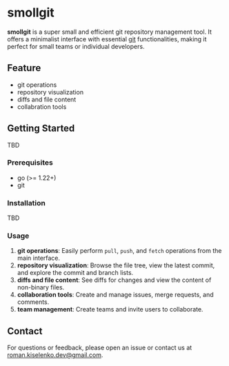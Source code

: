 # smollgit

**smollgit** is a super small and efficient git repository management tool. It offers a minimalist interface with essential [git](https://git-scm.com/) functionalities, making it perfect for small teams or individual developers.

## Feature

 - git operations
 - repository visualization
 - diffs and file content
 - collabration tools

## Getting Started

TBD

### Prerequisites

- go (>= 1.22+)
- git

### Installation

TBD

### Usage

1. **git operations**: Easily perform `pull`, `push`, and `fetch` operations from the main interface.
2. **repository visualization**: Browse the file tree, view the latest commit, and explore the commit and branch lists.
3. **diffs and file content**: See diffs for changes and view the content of non-binary files.
4. **collaboration tools**: Create and manage issues, merge requests, and comments.
5. **team management**: Create teams and invite users to collaborate.

## Contact

For questions or feedback, please open an issue or contact us at [roman.kiselenko.dev@gmail.com](roman.kiselenko.dev@gmail.com).
